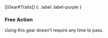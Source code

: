 
[[Gear#Traits]]
{: .label .label-purple }

### Free Action
Using this gear doesn't require any time to pass.
